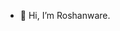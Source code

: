 - 👋 Hi, I’m Roshanware.

<!---
roshanware/roshanware is a ✨ special ✨ repository because its `README.md` (this file) appears on your GitHub profile.
You can click the Preview link to take a look at your changes.
--->
